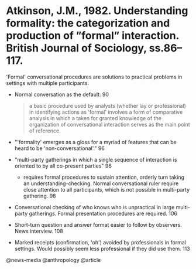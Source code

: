 # Atkinson, J.M., 1982. Understanding formality: the categorization and production of ”formal” interaction. British Journal of Sociology, ss.86–117.

'Formal' conversational procedures are solutions to practical problems in settings with multiple participants.

- Normal conversation as the default: 90

  > a basic procedure used by analysts (whether lay or professional) in identifying actions as 'formal' involves a form of comparative analysis in which a taken for granted knowledge of the organization of conversational interaction serves as the main point of reference.

- "'formality' emerges as a gloss for a myriad of features that can be heard to be 'non-conversational'." 96

- "multi-party gatherings in which a single sequence of interaction is oriented to by all co-present parties" 96

  - requires formal procedures to sustain attention, orderly turn taking an understanding-checking. Normal conversational ruler require close attention to all participants, which is not possible in multi-party gathering. 98

- Conversational checking of who knows who is unpractical in large multi-party gatherings. Formal presentation procedures are required. 106

- Short-turn question and answer format easier to follow by observers. News interview. 108

- Marked receipts (confirmation, 'oh') avoided by professionals in formal settings. Would possibly seem less professional if they did use them. 113

@news-media
@anthropology
@article
